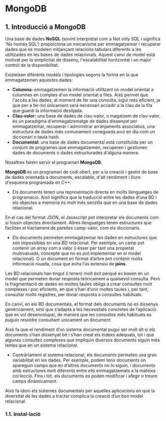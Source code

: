 # MongoDB

## 1. Introducció a MongoDB

Una base de dades **NoSQL** (sovint interpretat com a Not only SQL i significa 'No només SQL') proporciona un mecanisme per emmagatzemar i recuperar dades que es modelen mitjançant relacions tabulars diferents a les utilitzades en les bases de dades relacionals. Aquest canvi de model està motivat per la simplicitat de disseny, l'escalabilitat horitzontal i un major control de la disponibilitat. 

Existeixen diferents models i tipologies segons la forma en la que emmagatzemen aquestes dades: 

- **Columna:** emmagatzemen la informació utilitzant un model orientat a columnes en comptes d'un model orientat a files. Això permet que l'accés a les dades, al moment de fer una consulta, sigui més eficient, ja que per a fer-ho únicament serà necessari accedir a la clau de la fila que guardi la informació desitjada.
- **Clau-valor:** una base de dades de clau-valor, o magatzem de clau-valor, és un paradigma d'emmagatzematge de dades dissenyat per emmagatzemar, recuperar i administrar arranjaments associatius, una estructura de dades més comunament coneguada avui en dia com un diccionari o taula hash.
- **Documental:** una base de dades documental està constituïda per un conjunt de programes que emmagatzemen, recuperen i gestionen dades de documents o dades estructurades d'alguna manera.

Nosaltres farem servir el programari **MongoDB**. 

**MongoDB** és un programari de codi obert, per a la creació i gestió de base de dades orientada a documents, escalable, d'alt rendiment i lliure d'esquema programada en C++.

- Els documents tenen una representació directa en molts llenguatges de programació. Això significa que la traducció entre les dades d’una BD i els objectes a memòria és molt més senzilla que en una base de dades relacional.

En el cas del format JSON, el Javascript pot interpretar els documents com si fossin objectes directament. Altres llenguatges tenen estructures que faciliten el tractament de parelles camp-valor, com els diccionaris.

- Els documents permeten emmagatzemar les dades en estructures que són
impossibles en una BD relacional. Per exemple, un camp pot contenir un
array com a valor (i ésser per tant una propietat multivaluada, concepte que
no es pot implementar en el model relacional). O un document en format d’arbre
pot contenir molta informació niuada, cosa que evita l’ús extensiu de **joins**.

Les BD relacionals han tingut (i tenen) molt èxit perquè es basen en un
model que permeten donar resposta teòricament a qualsevol consulta. Però
la fragmentació de dades en moltes taules obliga a crear consultes molt
complexes i poc eficients, en què s’han d’unir moltes taules i, per tant,
consultar molts registres, per donar resposta a consultes habituals.


En canvi, en els BD documentals, el format dels documents no es dissenya
genèricament, sinó que s’adapta a les necessitats concretes de l’aplicació
que es vol desenvolupar, de manera que les consultes més habituals es
puguin resoldre consultant únicament un document.


Això fa que el rendiment d’un sistema documental pugui ser molt alt si
els documents s’han dissenyat bé i s’han creat els índexs adequats, tot i
que algunes consultes complexes que impliquin diversos documents siguin
més lentes que en un sistema relacional.

- Contràriament al sistema relacional, els documents permeten una gran
variabilitat en les dades. Per exemple, podem tenir documents on apareguin
camps que en d’altres documents no hi siguin, i documents amb estructures
molt diferents entre ells emmagatzemats a la mateixa col·lecció. Fins i tot,
els documents es poden modificar i afegir o treure camps dinàmicament.

Això fa idoni els sistemes documentals per aquelles aplicacions en què
la diversitat de les dades a tractar complica la creació d’un bon
model relacional.

### 1.1. Instal·lació
